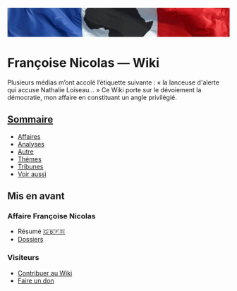 ![image-mise-en-avant](_aux/francafrique.png)

# Françoise Nicolas — Wiki

Plusieurs médias m’ont accolé l’étiquette suivante : « la lanceuse d'alerte qui accuse Nathalie Loiseau... » Ce Wiki porte sur le dévoiement la démocratie, mon affaire en constituant un angle privilégié.

## [Sommaire](./pages/README.md)
* [Affaires](./pages/affaires.md)
* [Analyses](./pages/analyses.md)
* [Autre](./pages/autre.md)
* [Thèmes](./pages/themes.md)
* [Tribunes](./pages/tribunes.md)
* [Voir aussi](./pages/voiraussi.md)

## Mis en avant
### Affaire Françoise Nicolas
* Résumé [🇬🇧](./pages/en.md)[🇫🇷](./pages/fr.md)
* [Dossiers](./pages/fn.md)
### Visiteurs
* [Contribuer au Wiki](./pages/contrib.md)
* [Faire un don](./pages/don.md)

